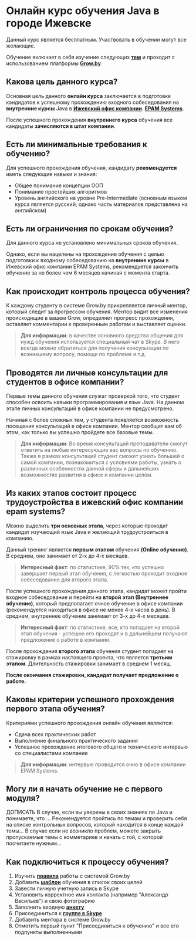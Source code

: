 Онлайн курс обучения Java в городе Ижевске
====================

Данный курс является бесплатным. Участвовать в обучении могут все желающие.

Обучение включает в себя изучение следующих **[тем]({{site.contenturl}})** и проходит с использованием платформы **[Grow.by](https://grow.by)**

Какова цель данного курса?
---------------------
Основная цель данного **онлайн курса** заключается в подготовке кандидатов к успешному прохождению входного собеседования на **внутренние курсы** Java в **[Ижевский офис компании](https://www.youtube.com/watch?v=8z2ZWhGYU8A)**. **[EPAM Systems](https://www.epam.com)**.

После успешного прохождения **внутреннего курса** обучения все кандидаты **зачисляются в штат компании**.

Есть ли минимальные требования к обучению?
---------------------
Для успешного прохождения обучения, кандидату **рекомендуется** иметь следующие навыки и знания:
* Общее понимание концепции ООП
* Понимание простейших алгоритмов
* Уровень английского на уровне Pre-Intermediate (основным языком курса является русский, однако часть материалов представлена на английском)

Есть ли ограничения по срокам обучения?
---------------------
Для данного курса не установлено минимальных сроков обучения.

Однако, если вы нацелены на прохождение обучения с целью подготовки к входному собеседованию на **внутрениие курсы** в Ижевский офис компании EPAM Systems, рекомендуется закончить обучение за не более чем 6 месяцев начиная с момента старта. 

Как происходит контроль процесса обучения?
---------------------
К каждому студенту в системе Grow.by прикрепляется личный ментор, который следит за прогрессом обучения. Ментор видит все изменения происходящие в вашем Grow, определяет прогресс прохождения, оставляет комментарии к проверенным работам и выставляет оценки.

>**Для информации**: в качестве основного средства общения для нужд обучения используется специальный чат в Skype. В него всегда можно обратиться для получения консультации по возникшему вопросу, помощи по проблеме и.т.д.

Проводятся ли личные консультации для студентов в офисе компании?
---------------------
Первые темы данного обучения служат проверкой того, что студент способен освоить навыки программирования и язык Java. На данном этапе личных консультаций в офисе компании не предусмотрено.

Начиная с более сложных тем, у студента появляется возможность посещения консультаций в офисе компании. Ментор сообщит вам об этом, как только вы успешно пройдете все базовые темы.

>**Для информации**: Во время консультаций преподаватели смогут ответить на любые интересующие вас вопросы по обучению. Также в рамках консультаций студент сможет узнать большей о самой компании, познакомиться с условиями работы, узнать о различных особенностях данной сферы и дальнейших возможностях развития в офисе и компании целом.

Из каких этапов состоит процесс трудоустройства в ижевский офис компании epam systems?
---------------------
Можно выделить **три основных этапа**, через которые проходит кандидат изучающий язык Java и желающий трудоустроиться в компанию. 

Данный тренинг является **первым этапом** обучения **(Online обучение)**. В среднем, оно занимает от 2-х до 4-х месяцев.

>**Интересный факт**: по статистике, 90% тех, кто успешно завершает первый этап обучения, с легкостью проходит входное собеседование для второго этапа.

После успешного прохождения данного этапа, кандидат может пройти входное собеседование и перейти на **второй этап (Внутреннее обучение)**, который предполагает очное обучение в офисе компании (рекомендуется находиться в офисе не менее 4-х часов в день). В среднем, внутреннее обучение занимает от 3-х до 4-х месяцев.

>**Интересный факт**: по статистике, все, кто попадает на второй этап обучения - успешно его проходят и в дальнейшем получают предложение о работе в компании.

После прохождения **второго этапа** обучения студент попадает на стажировку в рамках настоящего проекта, что является **третьим этапом**. Длительность стажировки занимает в среднем 1 месяц. 

**После окончания стажировки, кандидат получает предложение о работе.**

Каковы критерии успешного прохождения первого этапа обучения?
---------------------
Критериями успешного прохождения онлайн обучения являются:
* Сдача всех практических работ
* Выполнение финального практического задания
* Успешное прохождение итогового общего и технического интервью со специалистами компании

>**Для информации**: интервью проводится очно в офисе компании EPAM Systems.

Могу ли я начать обучение не с первого модуля?
---------------------
ДОПИСАТЬ
В случае, если вы уверены в своих знаниях по Java и понимаете, что ... 
Рекомендуется пройтись по темам и проверить себя на списке контрольных вопросов, который находится в конце каждой темы...
В случае если не возникло проблем, можете закрыть пропускаемые темы с комметариев и начать с той, с которой посчитаете нужным...

Как подключиться к процессу обучения?
---------------------
1. Изучить **[правила]({{site.materialsurl}}general/grow_intro)** работы с системой Grow.by
1. Добавить **[шаблон](https://grow.telescopeai.com/templateView/18199)** обучения в список своих целей
1. Завести личную учетную запись в Skype
1. Установить корректное имя контакта (например "Александр Васильев") и свою фотографию
1. Заполнить входную **[анкету](https://forms.gle/YewSknjEYrQwdCeMA)**
1. Присоединиться к **[группе в Skype](https://join.skype.com/oUPhgVkYZyHX)**
1. Добавить ментора в системе Grow.by
1. Отметить первый пункт "Присоединиться к обучению" и все его подпункты выполненными